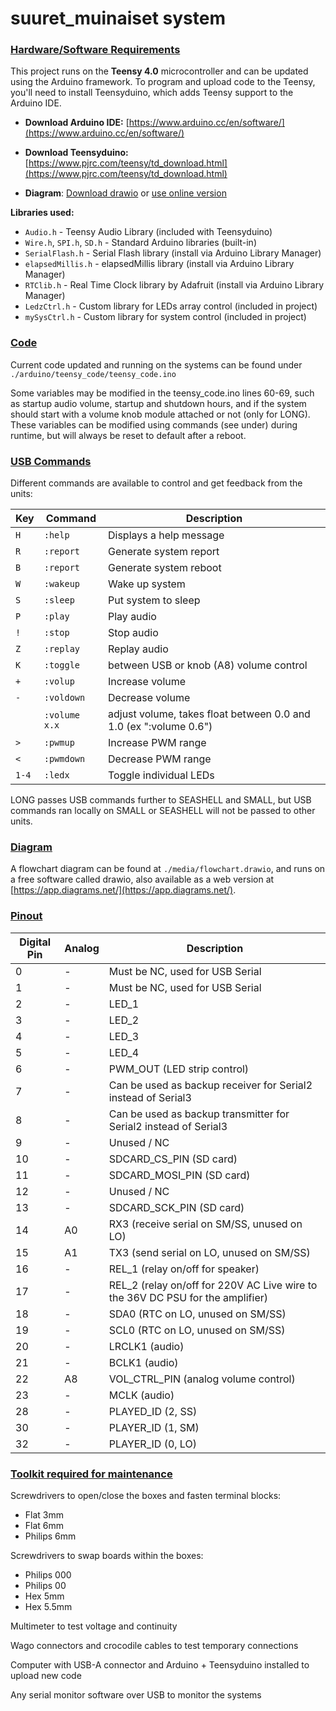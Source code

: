 # suuret_muinaiset system

### <ins>Hardware/Software Requirements</ins>
This project runs on the **Teensy 4.0** microcontroller and can be updated using the Arduino framework. To program and upload code to the Teensy, you'll need to install Teensyduino, which adds Teensy support to the Arduino IDE.

+ **Download Arduino IDE:** [https://www.arduino.cc/en/software/](https://www.arduino.cc/en/software/)

+ **Download Teensyduino:** [https://www.pjrc.com/teensy/td_download.html](https://www.pjrc.com/teensy/td_download.html)

+ **Diagram**: [Download drawio](https://github.com/jgraph/drawio-desktop/releases/tag/v27.0.9) or [use online version](https://app.diagrams.net)

**Libraries used:**
- `Audio.h` - Teensy Audio Library (included with Teensyduino)
- `Wire.h`, `SPI.h`, `SD.h` - Standard Arduino libraries (built-in)
- `SerialFlash.h` - Serial Flash library (install via Arduino Library Manager)
- `elapsedMillis.h` - elapsedMillis library (install via Arduino Library Manager)
- `RTClib.h` - Real Time Clock library by Adafruit (install via Arduino Library Manager)
- `LedzCtrl.h` - Custom library for LEDs array control (included in project)
- `mySysCtrl.h` - Custom library for system control (included in project)

### <ins>Code</ins>
Current code updated and running on the systems can be found under `./arduino/teensy_code/teensy_code.ino`

Some variables may be modified in the teensy_code.ino lines 60-69, such as startup audio volume, startup and shutdown hours, and if the system should start with a volume knob module attached or not (only for LONG). These variables can be modified using commands (see under) during runtime, but will always be reset to default after a reboot.

### <ins>USB Commands</ins>
Different commands are available to control and get feedback from the units:

| Key | Command | Description |
|-----|---------|-------------|
| `H` | `:help` | Displays a help message |
| `R` | `:report` | Generate system report |
| `B` | `:report` | Generate system reboot |
| `W` | `:wakeup` | Wake up system |
| `S` | `:sleep` | Put system to sleep |
| `P` | `:play` | Play audio |
| `!` | `:stop` | Stop audio |
| `Z` | `:replay` | Replay audio |
| `K` | `:toggle` | between USB or knob (A8) volume control |
| `+` | `:volup` | Increase volume |
| `-` | `:voldown` | Decrease volume |
|  |`:volume x.x`  | adjust volume, takes float between 0.0 and 1.0 (ex ":volume 0.6") |
| `>` | `:pwmup` | Increase PWM range |
| `<` | `:pwmdown` | Decrease PWM range |
| `1-4` | `:ledx` | Toggle individual LEDs |

LONG passes USB commands further to SEASHELL and SMALL, but USB commands ran locally on SMALL or SEASHELL will not be passed to other units.

### <ins>Diagram</ins>
A flowchart diagram can be found at `./media/flowchart.drawio`, and runs on a free software called drawio, also available as a web version at [https://app.diagrams.net/](https://app.diagrams.net/).

### <ins>Pinout</ins>
|Digital Pin| Analog| Description|
|-----------|----------|------------|
| 0 | - | Must be NC, used for USB Serial |
| 1 | - | Must be NC, used for USB Serial |
| 2 | - | LED_1 |
| 3 | - | LED_2 |
| 4 | - | LED_3 |
| 5 | - | LED_4 |
| 6 | - | PWM_OUT (LED strip control) |
| 7 | - | Can be used as backup receiver for Serial2 instead of Serial3 |
| 8 | - | Can be used as backup transmitter for Serial2 instead of Serial3 |
| 9 | - | Unused / NC  |
| 10 | - | SDCARD_CS_PIN (SD card) |
| 11 | - | SDCARD_MOSI_PIN (SD card) |
| 12 | - | Unused / NC |
| 13 | - | SDCARD_SCK_PIN (SD card) |
| 14 | A0 | RX3 (receive serial on SM/SS, unused on LO) |
| 15 | A1 | TX3 (send serial on LO, unused on SM/SS) |
| 16 | - | REL_1 (relay on/off for speaker) |
| 17 | - | REL_2 (relay on/off for 220V AC Live wire to the 36V DC PSU for the amplifier) |
| 18 | - | SDA0 (RTC on LO, unused on SM/SS) |
| 19 | - | SCL0 (RTC on LO, unused on SM/SS) |
| 20 | - | LRCLK1 (audio) |
| 21 | - | BCLK1 (audio) |
| 22 | A8 | VOL_CTRL_PIN (analog volume control) |
| 23 | - | MCLK (audio) |
| 28 | - | PLAYED_ID (2, SS) |
| 30 | - | PLAYER_ID (1, SM) |
| 32 | - | PLAYER_ID (0, LO) |

### <ins>Toolkit required for maintenance</ins>

Screwdrivers to open/close the boxes and fasten terminal blocks:
+ Flat 3mm
+ Flat 6mm
+ Philips 6mm

Screwdrivers to swap boards within the boxes:
+ Philips 000
+ Philips 00
+ Hex 5mm
+ Hex 5.5mm

Multimeter to test voltage and continuity

Wago connectors and crocodile cables to test temporary connections

Computer with USB-A connector and Arduino + Teensyduino installed to upload new code

Any serial monitor software over USB to monitor the systems
